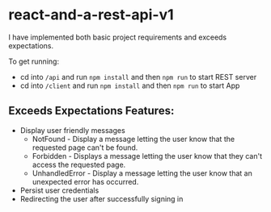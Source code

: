 # react-and-a-rest-api-v1

I have implemented both basic project requirements and exceeds expectations. 

To get running: 
- cd into `/api` and run `npm install` and then `npm run` to start REST server
- cd into `/client` and run `npm install` and then `npm run` to start App


## Exceeds Expectations Features: 
- Display user friendly messages
    - NotFound - Display a message letting the user know that the requested page can't be found.
    - Forbidden - Displays a message letting the user know that they can't access the requested page.
    - UnhandledError - Display a message letting the user know that an unexpected error has occurred.
- Persist user credentials
- Redirecting the user after successfully signing in
